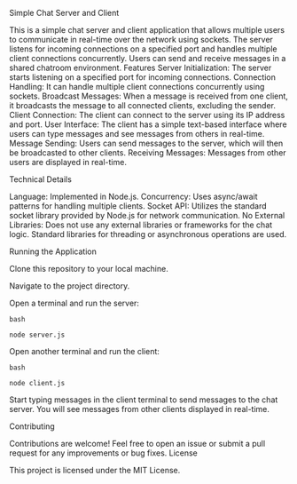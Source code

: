 Simple Chat Server and Client

This is a simple chat server and client application that allows multiple users to communicate in real-time over the network using sockets. The server listens for incoming connections on a specified port and handles multiple client connections concurrently. Users can send and receive messages in a shared chatroom environment.
Features
Server Initialization: The server starts listening on a specified port for incoming connections.
Connection Handling: It can handle multiple client connections concurrently using sockets.
Broadcast Messages: When a message is received from one client, it broadcasts the message to all connected clients, excluding the sender.
Client Connection: The client can connect to the server using its IP address and port.
User Interface: The client has a simple text-based interface where users can type messages and see messages from others in real-time.
Message Sending: Users can send messages to the server, which will then be broadcasted to other clients.
Receiving Messages: Messages from other users are displayed in real-time.

Technical Details

Language: Implemented in Node.js.
Concurrency: Uses async/await patterns for handling multiple clients.
Socket API: Utilizes the standard socket library provided by Node.js for network communication.
No External Libraries: Does not use any external libraries or frameworks for the chat logic. Standard libraries for threading or asynchronous operations are used.

Running the Application

Clone this repository to your local machine.

Navigate to the project directory.

Open a terminal and run the server:

    bash

    node server.js

Open another terminal and run the client:

    bash

    node client.js

Start typing messages in the client terminal to send messages to the chat server. You will see messages from other clients displayed in real-time.

Contributing

Contributions are welcome! Feel free to open an issue or submit a pull request for any improvements or bug fixes.
License

This project is licensed under the MIT License.
